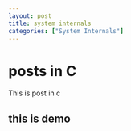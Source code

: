 ```yaml
---
layout: post
title: system internals
categories: ["System Internals"]
---
```


# posts in **C**

This is post in c

## this is demo
